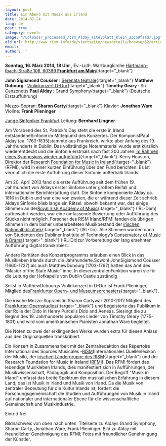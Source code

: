 ```yaml
---
layout: post
title: Ein Abend mit Musik aus Irland
date: 2014-02-24
lang: de
post: true
category: events
image: "/uploads/_processed_/csm_Alday_Titelblatt_Klein_23c69faad7.jpg"
old_url: http://www.rism.info/de/startseite/newsdetails/browse/62/article/64/an-evening-of-irish-music.html
email: ''
author: ''
---
```



**Sonntag, 16. März 2014, 18 Uhr** , Ev.-Luth. Wartburgkirche
[Hartmann-Ibach-Straße 108, 60389 **Frankfurt am Main**](https://maps.google.de/maps?q=Hartmann-Ibach-Stra%C3%9Fe+108,+60389+Frankfurt+am+Main&hl=de&ie=UTF8&sll=51.175806,10.454119&sspn=8.281019,23.269043&hnear=Hartmann-Ibach-Stra%C3%9Fe+108,+60389+Frankfurt+am+Main&t=m&z=16){:target="_blank"}

**John Sigismond Cousser** : [Serenata teatrale](http://opac.rism.info/search?documentid=451501218){:target="_blank"}
**Matthew Dubourg** : [Violinkonzert D-Dur](http://opac.rism.info/search?documentid=212001507){:target="_blank"}
**Timothy Geary** : Six Canzonetts
**Paul Alday** : [Grand Symphony](http://www.rism-ie.org/manuscripts?filter_1=Any+field&operator_1=1&search_1=Alday&filter_2=Any+field&operator_2=1&search_2=&filter_3=Digital+Objects&operator_3=0&search_3=&incipit_0=&search_0=&filter_0=&operator_0=&ng_key_0=*&clef_0=G-2&key_0=&timesig_0=&strategy=index){:target="_blank"} (Deutsche Erstaufführung)

Mezzo-Sopran: [**Sharon Carty**](http://www.sharoncarty.com/){:target="_blank"}
Klavier: **Jonathan Ware**
Violine: **Frank Plieninger**

[Junge Sinfoniker Frankfurt](http://www.junge-sinfoniker.de/)
Leitung: **Bernhard Lingner**

Am Vorabend des St. Patrick's Day steht die erste in Irland entstandeneSinfonie im Mittelpunkt des Konzertes. Der KomponistPaul Alday (ca. 1763-1835)stammte aus Frankreich, wirkte aber Anfang des 19. Jahrhunderts in Dublin. Das vollständige Notenmaterial wurde erst kürzlich wiederentdeckt und die Sinfonie erstmals nach fast 200 Jahren [im Rahmen eines Symposions wieder aufgeführt](http://www.rism.info/de/startseite/newsdetails/article/64/the-symphony-and-ireland-a-symposium.html?tx_ttnews%5Byear%5D=2013&tx_ttnews%5Bmonth%5D=03&cHash=93e6f96546bd53654c361ff660bc550d){:target="_blank"}. Kerry Houston, Direktor der [Research Foundation for Music in Ireland](http://www.musicresearch.ie/){:target="_blank"} (RFMI), wird in einer kurzen Einführung über den Fund berichten. Es ist vermutlich die erste Aufführung dieser Sinfonie außerhalb Irlands.

Am 20. April 2013 fand die erste Aufführung seit dem frühen 19. Jahrhundert von Aldays erster Sinfonie unter großem Beifall und internationaler Berichtertattung statt. Die Sinfonie komponierte Alday ca. 1816 in Dublin und war eine von zweien, die er während dieser Zeit schrieb. Aldays Sinfonie blieb lange ein Rätsel: obwohl bekannt war, das einige Stimmen an der[Royal Irish Academy of Music](http://www.riam.ie/about-us/library/){:target="_blank"} (IRL-Dam) aufbewahrt werden, war eine umfassende Bewertung oder Aufführung des Stücks nicht möglich. Forscher des RISM Irland/RFMI fanden die übrigen Stimmen in dem bisher unbearbeiteten Musikbestand der [irischen Nationalbibliothek](http://www.nli.ie/){:target="_blank"} (IRL-Dn). Alle Stimmen wurden dann von Studenten des Dubliner Institute of Technology’s [Conservatory of Music & Drama](http://www.dit.ie/conservatory/){:target="_blank"} (IRL-Dit)zur Vorbereitung der lang ersehnten Aufführung digital transkirbiert.

Andere Raritäten des Konzertprogramms erlauben einen Blick in das Musikleben Irlands durch die Jahrhunderte.Sowohl JohnSigismond Cousser (1660-1727) als auch MatthewDubourg (1703-1767) hatten das Amt des "Master of the State Music" inne. In dieserzentralenFunktion waren sie für die Leitung der Hofkapelle von Dublin Castle zuständig.

Solist in MatthewDubourgs Violinkonzert in D-Dur ist Frank Plieninger, Mitglied des[Frankfurter Opern- und Museumsorchesters](http://www.oper-frankfurt.de/index.cfm?siteid=60){:target="_blank"}.

Die irische Mezzo-Sopranistin Sharon Cartywar 2010-2012 Mitglied des [Frankfurter Opernstudios](http://www.oper-frankfurt.de/de/page404.cfm){:target="_blank"} und begeisterte das Publikum in der Rolle der Dido in Henry Purcells Dido and Aeneas. Siesingt die zu Beginn des 19. Jahrhunderts populären Lieder von Timothy Geary (1775-1801) und wird vom amerikanischen Pianisten Jonathan Ware begleitet.

Die Noten zu zwei der erklingenden Werke wurden extra für diesen Anlass aus den Originalquellen transkribiert.

Ein Konzert in Zusammenarbeit mit der Zentralredaktion des Répertoire International des Sources Musicales -[RISM](http://www.rism.info/de/startseite.html)(Internationales Quellenlexikon der Musik), der [irischen Ländergruppe des RISM](http://www.rism-ie.org/){:target="_blank"} und der Research Foundation for Music in Ireland ([RFMI](http://www.musicresearch.ie/)). Das RFMI fördert das lebendige Musikleben Irlands, dies manifestiert sich in Aufführungen, der Musikwissenschaft, Pädagogik und Komposition. Der Begriff "Musik in Irland" umfasst das breite Spektrum der musikalischen Erfahrung in diesem Land; das ist Musik in Irland und Musik von Irland. Da die Musik von zentraler Bedeutung für die Kultur Irlands ist, fördert die Forschungsgemeinschaft die Studien und Aufführungen von Musik in Irland auf nationaler und internationaler Ebene für die wissenschaftliche Gemeinschaft und Musikindustrie.

Eintritt frei

Bildnachweis von oben nach unten: Titelseite zu Aldays Grand Symphony, Sharon Carty, Jonathan Ware, Frank Plieninger. Bild zu Alday mit freundlicher Genehmigung des RFMI; Fotos mit freundlicher Genehmigung der Künstler.



<script type="text/javascript">var switchTo5x=true;</script><script type="text/javascript" src="http://w.sharethis.com/button/buttons.js"></script><script type="text/javascript">stLight.options({publisher: "9b601438-1ce1-49d8-bfd7-9cff5df54c17", doNotHash: false, doNotCopy: false, hashAddressBar: false});</script>